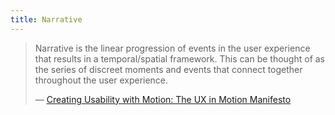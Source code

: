 ```yaml
---
title: Narrative
---
```


> Narrative is the linear progression of events in the user experience that results in a temporal/spatial framework. This can be thought of as the series of discreet moments and events that connect together throughout the user experience.
>
> — [Creating Usability with Motion: The UX in Motion Manifesto](https://medium.com/ux-in-motion/creating-usability-with-motion-the-ux-in-motion-manifesto-a87a4584ddc)
